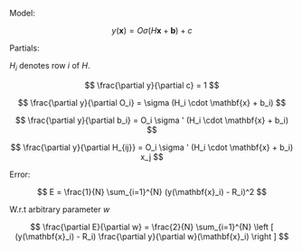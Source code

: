Model:

$$
y(\mathbf{x}) = O \sigma (H \mathbf{x} + \mathbf{b}) + c
$$

Partials:

$H_i$ denotes row $i$ of $H$.

$$
\frac{\partial y}{\partial c} = 1
$$

$$
\frac{\partial y}{\partial O_i} = \sigma (H_i \cdot \mathbf{x} + b_i)
$$

$$
\frac{\partial y}{\partial b_i} = O_i \sigma ' (H_i \cdot \mathbf{x} + b_i)
$$

$$
\frac{\partial y}{\partial H_{ij}} = O_i \sigma ' (H_i \cdot \mathbf{x} + b_i) x_j
$$

Error:

$$
E = \frac{1}{N} \sum_{i=1}^{N} (y(\mathbf{x}_i) - R_i)^2
$$

W.r.t arbitrary parameter $w$

$$
\frac{\partial E}{\partial w}
    = \frac{2}{N} \sum_{i=1}^{N} \left [
        (y(\mathbf{x}_i) - R_i) \frac{\partial y}{\partial w}(\mathbf{x}_i)
    \right ]
$$